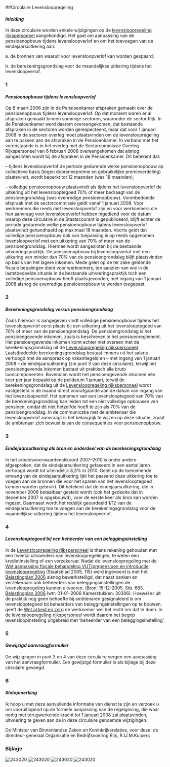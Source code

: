 <meta http-equiv='Content-Type' content='text/html; charset=utf-8' />

##Circulaire Levensloopregeling

#### *Inleiding* 

In deze circulaire worden enkele wijzigingen op de [levensloopregeling rijkspersoneel](../../../../ministeriele-regeling/levensloopregeling/rijkspersoneel/BWBR0018979/README.md) aangekondigd. Het gaat om aanpassing van de pensioenopbouw tijdens levensloopverlof en om het toevoegen van de eindejaarsuitkering aan: 

a. de bronnen van waaruit voor levensloopverlof kan worden gespaard;  

b. de berekeningsgrondslag voor de maandelijkse uitkering tijdens het levensloopverlof.      
### 1  

#### *Pensioenopbouw tijdens levensloopverlof* 

Op 8 maart 2006 zijn in de Pensioenkamer afspraken gemaakt over de pensioenopbouw tijdens levensloopverlof. Op dat moment waren er al afspraken gemaakt binnen sommige sectoren, waaronder de sector Rijk. In de Pensioenkamer werd daarom overeengekomen, dat bestaande afspraken in de sectoren worden gerespecteerd, maar dat voor 1 januari 2008 in de sectoren overleg moet plaatsvinden om de levensloopregeling aan te passen aan de afspraken in de Pensioenkamer. In verband met het vorenstaande is in het overleg met de Sectorcommissie Overleg Rijkspersoneel van 6 februari 2008 overeengekomen dat alsnog aangesloten wordt bij de afspraken in de Pensioenkamer. Dit betekent dat: 

– tijdens levensloopverlof de periode gedurende welke pensioenopbouw op collectieve basis (tegen doorsneepremie en gebruikelijke premieverdeling) plaatsvindt, wordt beperkt tot 12 maanden (was 18 maanden);  

– volledige pensioenopbouw plaatsvindt als tijdens het levensloopverlof de uitkering uit het levenslooptegoed 70% of meer bedraagt van de pensioengrondslag (was evenredige pensioenopbouw).   Vorenbedoelde afspraak met de sectorcommissie geldt vanaf 1 januari 2008. Voor werknemers die reeds met levensloopverlof zijn en voor werknemers die hun aanvraag voor levensloopverlof hebben ingediend voor de datum waarop deze circulaire in de Staatscourant is gepubliceerd, blijft echter de periode gedurende welke pensioenopbouw tijdens levensloopverlof plaatsvindt gehandhaafd op maximaal 18 maanden. Voorts geldt dat volledige pensioenopbouw ook van toepassing is op reeds opgenomen levensloopverlof met een uitkering van 70% of meer van de pensioengrondslag. Hiermee wordt aangesloten bij de bestaande uitvoeringspraktijk. De pensioenopbouw bij levensloopverlof met een uitkering van minder dan 70% van de pensioengrondslag blijft plaatsvinden op basis van het lagere inkomen. Mede gelet op de ter zake geldende fiscale bepalingen dient voor werknemers, ten aanzien van wie in de laatstbedoelde situatie in de bestaande uitvoeringspraktijk toch een volledige pensioenopbouw heeft plaatsgevonden, met ingang van 1 januari 2008 alsnog de evenredige pensioenopbouw te worden toegepast.    
### 2  

#### *Berekeningsgrondslag versus pensioengrondslag* 

Zoals hiervoor is aangegeven vindt volledige pensioenopbouw tijdens het levensloopverlof eerst plaats bij een uitkering uit het levenslooptegoed van 70% of meer van de pensioengrondslag. De pensioengrondslag is het pensioengevende inkomen, zoals is beschreven in het pensioenreglement. Het pensioengevende inkomen komt echter niet overeen met de berekeningsgrondslag uit de [Levensloopregeling rijkspersoneel](../../../../ministeriele-regeling/levensloopregeling/rijkspersoneel/BWBR0018979/README.md). Laatstbedoelde berekeningsgrondslag bestaat immers uit het salaris verhoogd met de aanspraak op vakantiegeld en – met ingang van 1 januari 2008 – de eindejaarsuitkering (zie punt 3 van deze circulaire), terwijl het pensioengevende inkomen bestaat uit praktisch alle bruto looncomponenten. Bovendien wordt het pensioengevende inkomen één keer per jaar bepaald op de peildatum 1 januari, terwijl de berekeningsgrondslag uit de [Levensloopregeling rijkspersoneel](../../../../ministeriele-regeling/levensloopregeling/rijkspersoneel/BWBR0018979/README.md) wordt vastgesteld in de maand direct voorafgaande aan de datum van ingang van het levensloopverlof. Het opnemen van een levenslooptegoed van 70% van de berekeningsgrondslag kan leiden tot een niet volledige opbouwen van pensioen, omdat dit niet hetzelfde hoeft te zijn als 70% van de pensioengrondslag. In de communicatie met de ambtenaar die levensloopverlof aanvraagt is het belangrijk te wijzen op deze situatie, zodat de ambtenaar zich bewust is van de consequenties voor pensioenopbouw.    
### 3  

#### *Eindejaarsuitkering als bron en onderdeel van de berekeningsgrondslag* 

In het arbeidsvoorwaardenakkoord 2007–2010 is onder andere afgesproken, dat de eindejaarsuitkering gefaseerd in een aantal jaren verhoogd wordt tot uiteindelijk 8,3% in 2010. Gelet op de toenemende omvang van de eindejaarsuitkering lijkt het passend deze uitkering toe te voegen aan de bronnen die voor het sparen van het levenslooptegoed kunnen worden gebruikt. Dit betekent dat de eindejaarsuitkering, die in november 2008 betaalbaar gesteld wordt (ook het gedeelte dat in december 2007 is opgebouwd), voor de eerste keer als bron kan worden ingezet. Daarnaast wordt het redelijk geoordeeld 1/12 van de eindejaarsuitkering toe te voegen aan de berekeningsgrondslag voor de maandelijkse uitkering tijdens het levensloopverlof.    
### 4  

#### *Levenslooptegoed bij een beheerder van een beleggingsinstelling* 

In de [Levensloopregeling rijkspersoneel](../../../../ministeriele-regeling/levensloopregeling/rijkspersoneel/BWBR0018979/README.md) is thans rekening gehouden met een tweetal uitvoerders van levensloopregelingen, te weten een kredietinstelling of een verzekeraar. Nadat de levensloopregeling met de [Wet aanpassing fiscale behandeling VUT/prepensioen en introductie levensloopregeling](../../../../wet/wet/aanpassing/fiscale/behandeling/vutprepensioen/en/introductie/etc/BWBR0018053/README.md) (Staatsblad 2005, 115) werd ingevoerd is met het [Belastingplan 2006](../../../../wet/belastingplan/2006/BWBR0019286/README.md) alsnog bewerkstelligd, dat naast banken en verzekeraars ook beheerders van beleggingsinstellingen de levensloopregeling kunnen uitvoeren. (Bron: 15-12-2005, Stb. 683. [Belastingplan 2006](../../../../wet/belastingplan/2006/BWBR0019286/README.md) Iwtr: 01-01-2006 Kamerstukken: 30306). Hoewel er uit de praktijk nog geen behoefte bij ambtenaren gesignaleerd is om levenslooptegoed bij beheerders van beleggingsinstellingen op te bouwen, geeft de [Wet arbeid en zorg](../../../../wet/wet/arbeid/en/zorg/BWBR0013008/README.md) de werknemer wel het recht om dat te doen. In de [levensloopregeling rijkspersoneel](../../../../ministeriele-regeling/levensloopregeling/rijkspersoneel/BWBR0018979/README.md) wordt daarom het begrip levensloopinstelling uitgebreid met ‘beheerder van een beleggingsinstelling’.    
### 5  

#### *Gewijzigd aanvraagformulier* 

De wijzigingen in punt 3 en 4 van deze circulaire vergen een aanpassing van het aanvraagformulier. Een gewijzigd formulier is als bijlage bij deze circulaire gevoegd.    
### 6  

#### *Slotopmerking* 

Ik hoop u met deze aanvullende informatie van dienst te zijn en verzoek u om vooruitlopend op de formele aanpassing van de regelgeving, die waar nodig met terugwerkende kracht tot 1 januari 2008 zal plaatsvinden, uitvoering te geven aan de in deze circulaire genoemde wijzigingen.     

De 
Minister van Binnenlandse Zaken en Koninkrijksrelaties, voor deze: de 
directeur-generaal Organisatie en Bedrijfsvoering Rijk, 
R.IJ.M.Kuipers  

### Bijlage  

![243020](http://wetten.overheid.nl/Illustration/243020)
![243020](http://wetten.overheid.nl/Illustration/243020)
![243020](http://wetten.overheid.nl/Illustration/243020)
![243020](http://wetten.overheid.nl/Illustration/243020)


